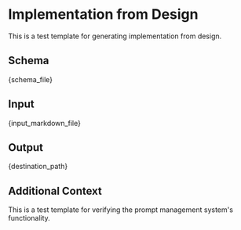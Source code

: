 # Implementation from Design

This is a test template for generating implementation from design.

## Schema

{schema_file}

## Input

{input_markdown_file}

## Output

{destination_path}

## Additional Context

This is a test template for verifying the prompt management system's functionality.
